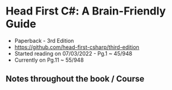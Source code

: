 # Head First C#: A Brain-Friendly Guide

- Paperback - 3rd Edition
- https://github.com/head-first-csharp/third-edition
- Started reading on 07/03/2022 - Pg.1 ~ 45/948
- Currently on Pg.11 ~ 55/948

## Notes throughout the book / Course
